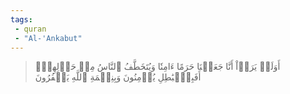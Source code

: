 ```yaml
---
tags: 
 - quran 
 - "Al-'Ankabut"
---
```


> أَوَلَمۡ يَرَوۡاْ أَنَّا جَعَلۡنَا حَرَمًا ءَامِنٗا وَيُتَخَطَّفُ ٱلنَّاسُ مِنۡ حَوۡلِهِمۡۚ أَفَبِٱلۡبَٰطِلِ يُؤۡمِنُونَ وَبِنِعۡمَةِ ٱللَّهِ يَكۡفُرُونَ
